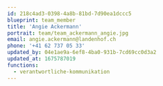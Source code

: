 ```yaml
---
id: 218c4ad3-0398-4a8b-81bd-7d90ea1dccc5
blueprint: team_member
title: 'Angie Ackermann'
portrait: team/team_ackermann_angie.jpg
email: angie.ackermann@landenhof.ch
phone: '+41 62 737 05 33'
updated_by: 04e1ae9a-6ef8-4ba0-931b-7cd69cc0d3a2
updated_at: 1675787019
functions:
  - verantwortliche-kommunikation
---
```

